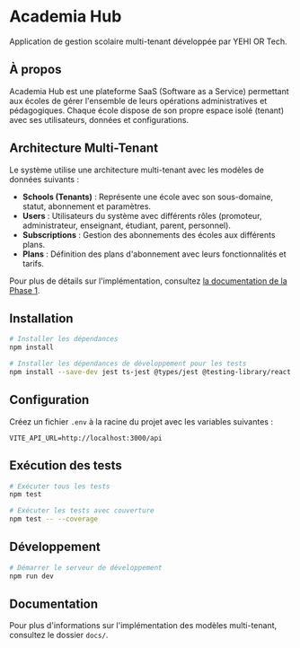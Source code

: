# Academia Hub

Application de gestion scolaire multi-tenant développée par YEHI OR Tech.

## À propos

Academia Hub est une plateforme SaaS (Software as a Service) permettant aux écoles de gérer l'ensemble de leurs opérations administratives et pédagogiques. Chaque école dispose de son propre espace isolé (tenant) avec ses utilisateurs, données et configurations.

## Architecture Multi-Tenant

Le système utilise une architecture multi-tenant avec les modèles de données suivants :

- **Schools (Tenants)** : Représente une école avec son sous-domaine, statut, abonnement et paramètres.
- **Users** : Utilisateurs du système avec différents rôles (promoteur, administrateur, enseignant, étudiant, parent, personnel).
- **Subscriptions** : Gestion des abonnements des écoles aux différents plans.
- **Plans** : Définition des plans d'abonnement avec leurs fonctionnalités et tarifs.

Pour plus de détails sur l'implémentation, consultez [la documentation de la Phase 1](./docs/PHASE_1_IMPLEMENTATION.md).

## Installation

```bash
# Installer les dépendances
npm install

# Installer les dépendances de développement pour les tests
npm install --save-dev jest ts-jest @types/jest @testing-library/react @testing-library/jest-dom identity-obj-proxy
```

## Configuration

Créez un fichier `.env` à la racine du projet avec les variables suivantes :

```
VITE_API_URL=http://localhost:3000/api
```

## Exécution des tests

```bash
# Exécuter tous les tests
npm test

# Exécuter les tests avec couverture
npm test -- --coverage
```

## Développement

```bash
# Démarrer le serveur de développement
npm run dev
```

## Documentation

Pour plus d'informations sur l'implémentation des modèles multi-tenant, consultez le dossier `docs/`.
